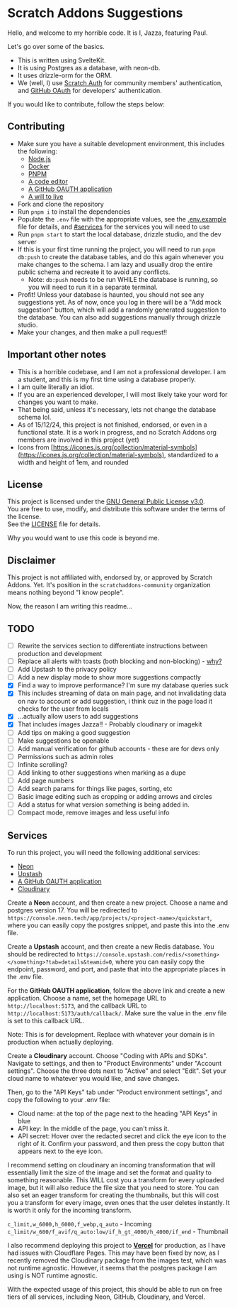# Scratch Addons Suggestions

Hello, and welcome to my horrible code. It is I, Jazza, featuring Paul.

Let's go over some of the basics.

- This is written using SvelteKit.
- It is using Postgres as a database, with neon-db.
- It uses drizzle-orm for the ORM.
- We (well, I) use [Scratch Auth](https://auth.itinerary.eu.org/) for community members' authentication, and [GitHub OAuth](https://docs.github.com/en/developers/apps/building-oauth-apps/authorizing-oauth-apps) for developers' authentication.

If you would like to contribute, follow the steps below:

## Contributing

- Make sure you have a suitable development environment, this includes the following:
  - [Node.js](https://nodejs.org/en)
  - [Docker](https://www.docker.com/)
  - [PNPM](https://pnpm.io/)
  - [A code editor](https://code.visualstudio.com/)
  - [A GitHub OAUTH application](https://docs.github.com/en/apps/oauth-apps/building-oauth-apps/creating-an-oauth-app)
  - [A will to live](https://ljla.org.au/product/a-will-to-live-george-ginzburg/)
- Fork and clone the repository
- Run `pnpm i` to install the dependencies
- Populate the `.env` file with the appropriate values, see the [.env.example](./.env.example) file for details, and [#services](#services) for the services you will need to use
- Run `pnpm start` to start the local database, drizzle studio, and the dev server
- If this is your first time running the project, you will need to run `pnpm db:push` to create the database tables, and do this again whenever you make changes to the schema. I am lazy and usually drop the entire public schema and recreate it to avoid any conflicts.
  - Note: `db:push` needs to be run WHILE the database is running, so you will need to run it in a separate terminal.
- Profit! Unless your database is haunted, you should not see any suggestions yet. As of now, once you log in there will be a "Add mock suggestion" button, which will add a randomly generated suggestion to the database. You can also add suggestions manually through drizzle studio.
- Make your changes, and then make a pull request!!

## Important other notes

- This is a horrible codebase, and I am not a professional developer. I am a student, and this is my first time using a database properly.
- I am quite literally an idiot.
- If you are an experienced developer, I will most likely take your word for changes you want to make.
- That being said, unless it's necessary, lets not change the database schema lol.
- As of 15/12/24, this project is not finished, endorsed, or even in a functional state. It is a work in progress, and no Scratch Addons org members are involved in this project (yet)
- Icons from [https://icones.js.org/collection/material-symbols](https://icones.js.org/collection/material-symbols), standardized to a width and height of 1em, and rounded

## License

This project is licensed under the [GNU General Public License v3.0](https://www.gnu.org/licenses/gpl-3.0.html).  
You are free to use, modify, and distribute this software under the terms of the license.  
See the [LICENSE](./LICENSE) file for details.

Why you would want to use this code is beyond me.

## Disclaimer

This project is not affiliated with, endorsed by, or approved by Scratch Addons. Yet.
It's position in the `scratchaddons-community` organization means nothing beyond "I know people".

Now, the reason I am writing this readme...

## TODO

- [ ] Rewrite the services section to differentiate instructions between production and development
- [ ] Replace all alerts with toasts (both blocking and non-blocking) - [why?](https://www.telerik.com/blogs/how-to-do-javascript-alerts-without-being-a-jerk)
- [ ] Add Upstash to the privacy policy
- [ ] Add a new display mode to show more suggestions compactly
- [x] Find a way to improve performance? I'm sure my database queries suck
- [x] This includes streaming of data on main page, and not invalidating data on nav to account or add suggestion, i think cuz in the page load it checks for the user from locals
- [x] ...actually allow users to add suggestions
- [x] That includes images Jazza!! - Probably cloudinary or imagekit
- [ ] Add tips on making a good suggestion
- [ ] Make suggestions be openable
- [ ] Add manual verification for github accounts - these are for devs only
- [ ] Permissions such as admin roles
- [ ] Infinite scrolling?
- [ ] Add linking to other suggestions when marking as a dupe
- [ ] Add page numbers
- [ ] Add search params for things like pages, sorting, etc
- [ ] Basic image editing such as cropping or adding arrows and circles
- [ ] Add a status for what version something is being added in.
- [ ] Compact mode, remove images and less useful info

## Services

To run this project, you will need the following additional services:

- [Neon](https://neon.tech/)
- [Upstash](https://upstash.com/)
- [A GitHub OAUTH application](https://github.com/settings/applications/new)
- [Cloudinary](https://cloudinary.com/)

Create a **Neon** account, and then create a new project. Choose a name and postgres version 17. You will be redirected to `https://console.neon.tech/app/projects/<project-name>/quickstart`, where you can easily copy the postgres snippet, and paste this into the .env file.

Create a **Upstash** account, and then create a new Redis database. You should be redirected to `https://console.upstash.com/redis/<something></something>?tab=details&teamid=0`, where you can easily copy the endpoint, password, and port, and paste that into the appropriate places in the .env file.

For the **GitHub OAUTH application**, follow the above link and create a new application. Choose a name, set the homepage URL to `http://localhost:5173`, and the callback URL to `http://localhost:5173/auth/callback/`. Make sure the value in the .env file is set to this callback URL.

Note: This is for development. Replace with whatever your domain is in production when actually deploying.

Create a **Cloudinary** account. Choose "Coding with APIs and SDKs". Navigate to settings, and then to "Product Environments" under "Account settings". Choose the three dots next to "Active" and select "Edit". Set your cloud name to whatever you would like, and save changes.

Then, go to the "API Keys" tab under "Product environment settings", and copy the following to your .env file:

- Cloud name: at the top of the page next to the heading "API Keys" in blue
- API key: In the middle of the page, you can't miss it.
- API secret: Hover over the redacted secret and click the eye icon to the right of it. Confirm your password, and then press the copy button that appears next to the eye icon.

I recommend setting on cloudinary an incoming transformation that will essentially limit the size of the image and set the format and quality to something reasonable. This WILL cost you a transform for every uploaded image, but it will also reduce the file size that you need to store. You can also set an eager transform for creating the thumbnails, but this will cost you a transform for every image, even ones that the user deletes instantly. It is worth it only for the incoming transform.

`c_limit,w_6000,h_6000,f_webp,q_auto` - Incoming
`c_limit/w_600/f_avif/q_auto:low/if_h_gt_4000/h_4000/if_end` - Thumbnail

I also recommend deploying this project to **[Vercel](https://vercel.com/)** for production, as I have had issues with Cloudflare Pages. This may have been fixed by now, as I recently removed the Cloudinary package from the images test, which was not runtime agnostic. However, it seems that the postgres package I am using is NOT runtime agnostic.

With the expected usage of this project, this should be able to run on free tiers of all services, including Neon, GitHub, Cloudinary, and Vercel.
